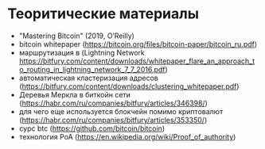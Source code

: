 # Теоритические материалы

- "Mastering Bitcoin" (2019, O’Reilly)
- bitcoin whitepaper (https://bitcoin.org/files/bitcoin-paper/bitcoin_ru.pdf)
- маршрутизация в (Lightning Network https://bitfury.com/content/downloads/whitepaper_flare_an_approach_to_routing_in_lightning_network_7_7_2016.pdf)
- автоматическая кластеризация адресов (https://bitfury.com/content/downloads/clustering_whitepaper.pdf)
- Деревья Меркла в биткойн сети (https://habr.com/ru/companies/bitfury/articles/346398/)
- для чего еще используется блокчейн помимо криптовалют (https://habr.com/ru/companies/bitfury/articles/353350/)
- сурс btc (https://github.com/bitcoin/bitcoin)
- технология PoA (https://en.wikipedia.org/wiki/Proof_of_authority)

